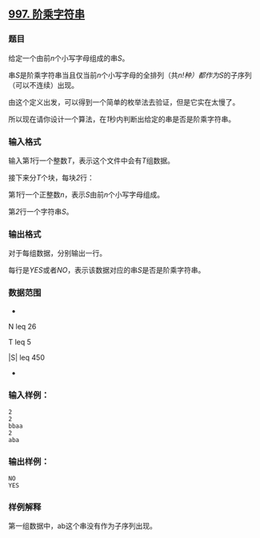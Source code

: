 ## [997. 阶乘字符串](https://www.acwing.com/problem/content/999/)

### 题目

给定一个由前*n*个小写字母组成的串*S*。

串*S*是阶乘字符串当且仅当前*n*个小写字母的全排列（共*n!*种）都作为*S*的子序列（可以不连续）出现。

由这个定义出发，可以得到一个简单的枚举法去验证，但是它实在太慢了。

所以现在请你设计一个算法，在*1*秒内判断出给定的串是否是阶乘字符串。

### 输入格式

输入第*1*行一个整数*T*，表示这个文件中会有*T*组数据。

接下来分*T*个块，每块*2*行：

第*1*行一个正整数*n*，表示*S*由前*n*个小写字母组成。

第*2*行一个字符串*S*。

### 输出格式

对于每组数据，分别输出一行。

每行是*YES*或者*NO*，表示该数据对应的串*S*是否是阶乘字符串。

### 数据范围

*

N leq 26 

T leq 5 

|S| leq 450 

*

### 输入样例：

```
2
2
bbaa
2
aba
```

### 输出样例：

```
NO
YES
```

### 样例解释

第一组数据中，ab这个串没有作为子序列出现。
